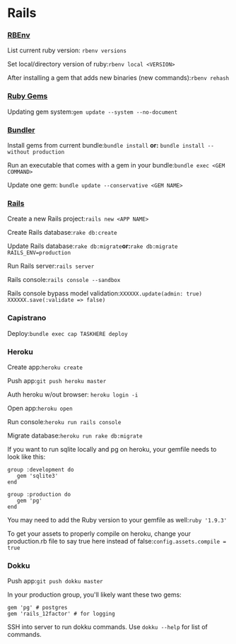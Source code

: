 # Rails

### [RBEnv](https://github.com/sstephenson/rbenv/)

List current ruby version: `rbenv versions`

Set local/directory version of ruby:`rbenv local <VERSION>`

After installing a gem that adds new binaries (new commands):`rbenv rehash`

### [Ruby Gems](http://docs.rubygems.org)

Updating gem system:`gem update --system --no-document`

### [Bundler](http://gembundler.com)

Install gems from current bundle:`bundle install` **or:** `bundle install --without production`

Run an executable that comes with a gem in your bundle:`bundle exec <GEM COMMAND>`

Update one gem: `bundle update --conservative <GEM NAME>`

### [Rails](http://guides.rubyonrails.org)

Create a new Rails project:`rails new <APP NAME>`

Create Rails database:`rake db:create`

Update Rails database:`rake db:migrate`**or:**`rake db:migrate RAILS_ENV=production`

Run Rails server:`rails server`

Rails console:`rails console --sandbox`

Rails console bypass model validation:`XXXXXX.update(admin: true) XXXXXX.save(:validate => false)`

### Capistrano

Deploy:`bundle exec cap TASKHERE deploy`

### Heroku

Create app:`heroku create`

Push app:`git push heroku master`

Auth heroku w/out browser: `heroku login -i`

Open app:`heroku open`

Run console:`heroku run rails console`

Migrate database:`heroku run rake db:migrate`

If you want to run sqlite locally and pg on heroku, your gemfile needs to look like this:

```
group :development do
   gem 'sqlite3'
end

group :production do
   gem 'pg'
end
```

You may need to add the Ruby version to your gemfile as well:`ruby '1.9.3'`

To get your assets to properly compile on heroku, change your production.rb file to say true here instead of false:`config.assets.compile = true`

### Dokku

Push app:`git push dokku master`

In your production group, you'll likely want these two gems:

```
gem 'pg' # postgres
gem 'rails_12factor' # for logging
```

SSH into server to run dokku commands. Use `dokku --help` for list of commands.
